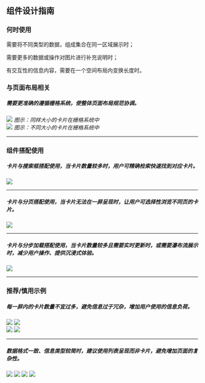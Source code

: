 ## 组件设计指南


### 何时使用

需要将不同类型的数据，组成集合在同一区域展示时；

需要更多的数据或操作对图片进行补充说明时；

有交互性的信息内容，需要在一个空间布局内变换长度时。

### 与页面布局相关

##### 需要更准确的遵循栅格系统，使整体页面布局规范协调。

<div class="legend">
  <div class="item">
    <img src="https://oteam-tdesign-1258344706.cos.ap-guangzhou.myqcloud.com/site/design/guide/Card1%402x.png" />
    <em>图示：同样大小的卡片在栅格系统中</em>
  </div>
  <div class="item">
    <img src="https://oteam-tdesign-1258344706.cos.ap-guangzhou.myqcloud.com/site/design/guide/Card2%402x.png" />
    <em>图示：不同大小的卡片在栅格系统中</em>
  </div>
</div>

<hr />


### 组件搭配使用


##### 卡片与搜索框搭配使用，当卡片数量较多时，用户可精确检索快速找到对应卡片。

<div class="legend">
  <div class="item">
    <img src="https://oteam-tdesign-1258344706.cos.ap-guangzhou.myqcloud.com/site/design/guide/Card_3%402x.png" />
    <em></em>
  </div>

</div>

<hr />

##### 卡片与分页搭配使用，当卡片无法在一屏呈现时，让用户可选择性浏览不同页的卡片。

<div class="legend">
  <div class="item">
    <img src="https://oteam-tdesign-1258344706.cos.ap-guangzhou.myqcloud.com/site/design/guide/Card_4%402x.png" />
    <em></em>
  </div>

</div>


<hr />

##### 卡片与分步加载搭配使用，当卡片数量较多且需要实时更新时，或需要瀑布流展示时，减少用户操作、提供沉浸式体验。

<div class="legend">
  <div class="item">
    <img src="https://oteam-tdesign-1258344706.cos.ap-guangzhou.myqcloud.com/site/design/guide/Card_5%402x.png" />
    <em></em>
  </div>

</div>


<hr />

### 推荐/慎用示例

##### 每一屏内的卡片数量不宜过多，避免信息过于冗杂，增加用户使用的信息负荷。

<div class="legend">
  <div class="item">
    <img src="https://oteam-tdesign-1258344706.cos.ap-guangzhou.myqcloud.com/site/design/guide/Card_6%402x.png" />
    <img class="tag" src="https://oteam-tdesign-1258344706.cos.ap-guangzhou.myqcloud.com/site/doc/good.png" />
  </div>
  <div class="item">
    <img src="https://oteam-tdesign-1258344706.cos.ap-guangzhou.myqcloud.com/site/design/guide/Card_7%402x.png" />
    <img class="tag" src="https://oteam-tdesign-1258344706.cos.ap-guangzhou.myqcloud.com/site/doc/bad.png" />
  </div>
</div>

<hr />

##### 数据格式一致、信息类型较简时，建议使用列表呈现而非卡片，避免增加页面的复杂性。

<img src="https://oteam-tdesign-1258344706.cos.ap-guangzhou.myqcloud.com/site/design/guide/Card_8.png" />
<img class="tag" src="https://oteam-tdesign-1258344706.cos.ap-guangzhou.myqcloud.com/site/doc/good.png" />


<img src="https://oteam-tdesign-1258344706.cos.ap-guangzhou.myqcloud.com/site/design/guide/Card_9.png" />
<img class="tag" src="https://oteam-tdesign-1258344706.cos.ap-guangzhou.myqcloud.com/site/doc/bad.png" />




